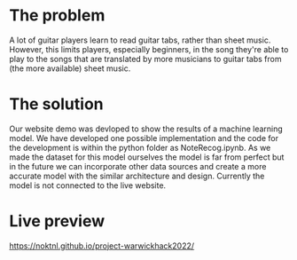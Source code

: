# The problem
A lot of guitar players learn to read guitar tabs, rather than sheet music. However, this limits players, especially beginners, in the song they're able to play to the songs that are translated by more musicians to guitar tabs from (the more available) sheet music.

# The solution
Our website demo was devloped to show the results of a machine learning model. We have developed one possible implementation and the code for the development is within the python folder as NoteRecog.ipynb. As we made the dataset for this model ourselves the model is far from perfect but in the future we can incorporate other data sources and create a more accurate model with the similar architecture and design. Currently the model is not connected to the live website.

# Live preview
https://noktnl.github.io/project-warwickhack2022/
